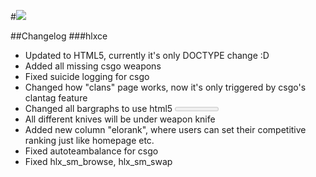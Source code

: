 
#[<img src="http://noxus.lakuz.com/hlstatsimg/NoxusLogo.png"/>](http://noxus.lakuz.com/)

##Changelog
###hlxce
- Updated to HTML5, currently it's only DOCTYPE change :D
- Added all missing csgo weapons 
- Fixed suicide logging for csgo
- Changed how "clans" page works, now it's only triggered by csgo's clantag feature
- Changed all bargraphs to use html5 <meter> tag
- All different knives will be under weapon knife
- Added new column "elorank", where users can set their competitive ranking just like homepage etc.
- Fixed autoteambalance for csgo
- Fixed hlx_sm_browse, hlx_sm_swap
